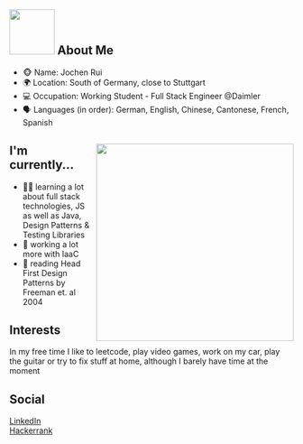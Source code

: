 <h2><img width="80" src="https://img-premium.flaticon.com/png/512/2542/premium/2542460.png?token=exp=1621446344~hmac=2f4b1b71f4af6772ae543c03c71dea85"/> About Me </h2>

<div>
  <ul>
    <li>🐵 Name: Jochen Rui</li>
    <li>🌍 Location: South of Germany, close to Stuttgart</li>
    <li>💻 Occupation: Working Student - Full Stack Engineer @Daimler</li>
    <li>🗣 Languages (in order): German, English, Chinese, Cantonese, French, Spanish</li>
  </ul>
</div>

<div>
<img src="https://image.flaticon.com/icons/png/512/2694/2694971.png" align="right" width="350"/>
<h2>I'm currently...</h2>

<ul>
  <li>👨‍🎓 learning a lot about full stack technologies, JS as well as Java, Design Patterns & Testing Libraries</li>
  <li>📃 working a lot more with IaaC</li>
  <li>📕 reading Head First Design Patterns by Freeman et. al 2004</li>
</ul>


<h2> Interests </h2>
In my free time I like to leetcode, play video games, work on my car, play the guitar or try to fix stuff at home, although I barely have time at the moment

<h2>Social</h2>
<a href="https://www.linkedin.com/in/jochen-rui-114065149/">LinkedIn</a></br>
<a href="https://www.hackerrank.com/jochen_rui">Hackerrank</a>
</div>
